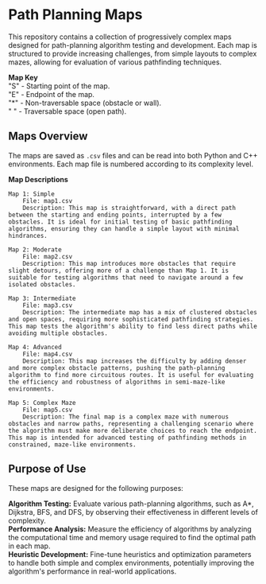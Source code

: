 # Path Planning Maps

This repository contains a collection of progressively complex maps designed for path-planning algorithm testing and development. Each map is structured to provide increasing challenges, from simple layouts to complex mazes, allowing for evaluation of various pathfinding techniques.

**Map Key**  
    "S" - Starting point of the map.  
    "E" - Endpoint of the map.  
    "*" - Non-traversable space (obstacle or wall).  
    " " - Traversable space (open path).  

## Maps Overview

The maps are saved as `.csv` files and can be read into both Python and C++ environments. Each map file is numbered according to its complexity level.

**Map Descriptions**

    Map 1: Simple
        File: map1.csv
        Description: This map is straightforward, with a direct path between the starting and ending points, interrupted by a few obstacles. It is ideal for initial testing of basic pathfinding algorithms, ensuring they can handle a simple layout with minimal hindrances.

    Map 2: Moderate
        File: map2.csv
        Description: This map introduces more obstacles that require slight detours, offering more of a challenge than Map 1. It is suitable for testing algorithms that need to navigate around a few isolated obstacles.

    Map 3: Intermediate
        File: map3.csv
        Description: The intermediate map has a mix of clustered obstacles and open spaces, requiring more sophisticated pathfinding strategies. This map tests the algorithm's ability to find less direct paths while avoiding multiple obstacles.

    Map 4: Advanced
        File: map4.csv
        Description: This map increases the difficulty by adding denser and more complex obstacle patterns, pushing the path-planning algorithm to find more circuitous routes. It is useful for evaluating the efficiency and robustness of algorithms in semi-maze-like environments.

    Map 5: Complex Maze
        File: map5.csv
        Description: The final map is a complex maze with numerous obstacles and narrow paths, representing a challenging scenario where the algorithm must make more deliberate choices to reach the endpoint. This map is intended for advanced testing of pathfinding methods in constrained, maze-like environments.

## Purpose of Use

These maps are designed for the following purposes:  

**Algorithm Testing:** Evaluate various path-planning algorithms, such as A*, Dijkstra, BFS, and DFS, by observing their effectiveness in different levels of complexity.  
**Performance Analysis:** Measure the efficiency of algorithms by analyzing the computational time and memory usage required to find the optimal path in each map.  
**Heuristic Development:** Fine-tune heuristics and optimization parameters to handle both simple and complex environments, potentially improving the algorithm's performance in real-world applications.  